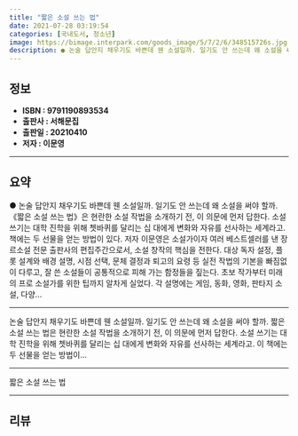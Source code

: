 ```yaml
---
title: "짧은 소설 쓰는 법"
date: 2021-07-28 03:19:54
categories: [국내도서, 청소년]
image: https://bimage.interpark.com/goods_image/5/7/2/6/348515726s.jpg
description: ● 논술 답안지 채우기도 바쁜데 웬 소설일까. 일기도 안 쓰는데 왜 소설을 써야 할까. 《짧은 소설 쓰는 법》은 현란한 소설 작법을 소개하기 전, 이 의문에 먼저 답한다. 소설 쓰기는 대학 진학을 위해 쳇바퀴를 달리는 십 대에게 변화와 자유를 선사하는 세계라고. 책에는 두 선물을 얻는
---
```


## **정보**

- **ISBN : 9791190893534**
- **출판사 : 서해문집**
- **출판일 : 20210410**
- **저자 : 이문영**

------



## **요약**

●  논술 답안지 채우기도 바쁜데 웬 소설일까. 일기도 안 쓰는데 왜 소설을 써야 할까. 《짧은 소설 쓰는 법》은 현란한 소설 작법을 소개하기 전, 이 의문에 먼저 답한다. 소설 쓰기는 대학 진학을 위해 쳇바퀴를 달리는 십 대에게 변화와 자유를 선사하는 세계라고. 책에는 두 선물을 얻는 방법이 있다. 저자 이문영은 소설가이자 여러 베스트셀러를 낸 장르소설 전문 출판사의 편집주간으로서, 소설 창작의 핵심을 전한다. 대상 독자 설정, 플롯 설계와 배경 설명, 시점 선택, 문체 결정과 퇴고의 요령 등 실전 작법의 기본을 빠짐없이 다루고, 잘 쓴 소설들이 공통적으로 피해 가는 함정들을 짚는다. 초보 작가부터 미래의 프로 소설가를 위한 팁까지 알차게 실었다. 각 설명에는 게임, 동화, 영화, 판타지 소설, 다양...

------

논술 답안지 채우기도 바쁜데 웬 소설일까. 일기도 안 쓰는데 왜 소설을 써야 할까. 짧은 소설 쓰는 법은 현란한 소설 작법을 소개하기 전, 이 의문에 먼저 답한다. 소설 쓰기는 대학 진학을 위해 쳇바퀴를 달리는 십 대에게 변화와 자유를 선사하는 세계라고. 이 책에는 두 선물을 얻는 방법이... 

------


짧은 소설 쓰는 법 

------


## **리뷰** 

